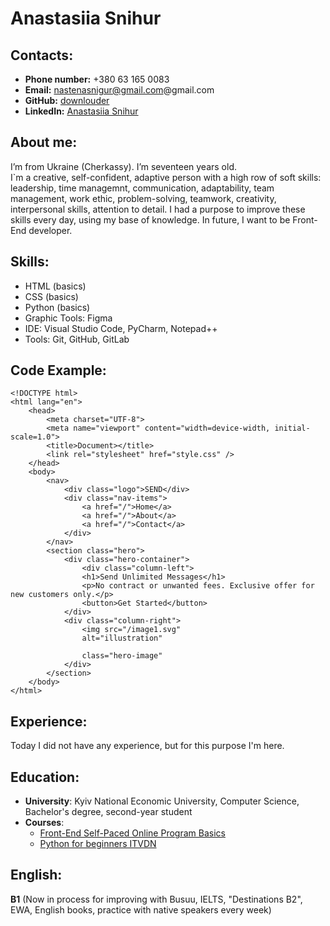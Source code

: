 # Anastasiia Snihur

## Contacts:
- __Phone number:__ +380 63 165 0083
- __Email:__ nastenasnigur@gmail.com@gmail.com
- __GitHub:__ [downlouder](https://github.com/ansnigur)
- __LinkedIn:__ [Anastasiia Snihur](https://www.linkedin.com/in/anastasiia-snihur-754685265/)

## About me:
I’m from Ukraine (Cherkassy). I’m seventeen years old.\
I`m a creative, self-confident, adaptive person with a high row of soft skills: leadership, time managemnt, communication, adaptability, team management, work ethic, problem-solving, teamwork, creativity, interpersonal skills, attention to detail. I had a purpose to improve these skills every day, using my base of knowledge. In future, I want to be Front-End developer.

## Skills:
- HTML (basics)
- CSS (basics)
- Python (basics)
- Graphic Tools: Figma
- IDE: Visual Studio Code, PyCharm, Notepad++
- Tools: Git, GitHub, GitLab

## Code Example:
```
<!DOCTYPE html>
<html lang="en">
    <head>
        <meta charset="UTF-8">
        <meta name="viewport" content="width=device-width, initial-scale=1.0">
        <title>Document></title>
        <link rel="stylesheet" href="style.css" />
    </head>
    <body>
        <nav>
            <div class="logo">SEND</div>
            <div class="nav-items">
                <a href="/">Home</a>
                <a href="/">About</a>
                <a href="/">Contact</a>
            </div>
        </nav>
        <section class="hero">
            <div class="hero-container">
                <div class="column-left">
                <h1>Send Unlimited Messages</h1>
                <p>No contract or unwanted fees. Exclusive offer for new customers only.</p>
                <button>Get Started</button>
            </div>
            <div class="column-right">
                <img src="/image1.svg"
                alt="illustration"

                class="hero-image"
            </div>
        </section>
    </body>
</html>
```
## Experience:
Today I did not have any experience, but for this purpose I'm here.

## Education: 
- **University**: Kyiv National Economic University, Computer Science, Bachelor's degree, second-year student
- **Courses**:
  - [Front-End Self-Paced Online Program Basics](https://learn.epam.com/)
  - [Python for beginners ITVDN](https://itvdn.com/ua/live-online/python-developer?admitad_uid=6dee2043993df60ec10c1fdd90238909&utm_source=admitad)

## English: 
**B1** (Now in process for improving with Busuu, IELTS, "Destinations B2", EWA, English books, practice with native speakers every week)